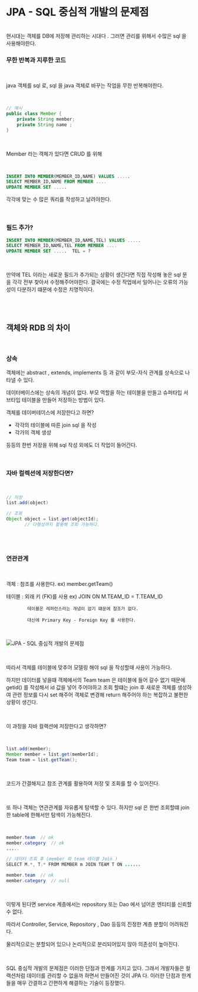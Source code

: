 # JPA - SQL 중심적 개발의 문제점

<br/>
현시대는 객체를 DB에 저장해 관리하는 시대다 . 그러면 관리를 위해서 수많은 sql 을 사용해야한다.

<br/>


### 무한 반복과 지루한 코드

<br/>

java 객체를 sql 로, sql 을 java 객체로 바꾸는 작업을 무한 반복해야한다.

<br/>

```java
// 예시
public class Member {
	private String member;
	private String name ;
}
```

<br/>

Member 라는 객체가 있다면 CRUD 를 위해

<br/>

```sql
INSERT INTO MEMBER(MEMBER_ID,NAME) VALUES .....
SELECT MEMBER_ID,NAME FROM MEMBER ....
UPDATE MEMBER SET .....
```

각각에 맞는 수 많은 쿼리를 작성하고 날려야한다.

<br/>

### 필드 추가?

```sql
INSERT INTO MEMBER(MEMBER_ID,NAME,TEL) VALUES .....
SELECT MEMBER_ID,NAME,TEL FROM MEMBER ....
UPDATE MEMBER SET .....  TEL = ?
```

<br/>

만약에 TEL 이라는 새로운 필드가 추가되는 상황이 생긴다면 직접 작성해 놓은 sql 문을 각각 전부 찾아서 수정해주어야한다. 결국에는 수정 작업에서 일어나는 오류의 가능성이 다분하기 떄문에 수정은 치명적이다.

<br/>
<br/>

## 객체와 RDB 의 차이

<br/>

### 상속

객체에는 abstract , extends, implements 등 과 같이 부모-자식 관계를 상속으로 나타낼 수 있다.

데이터베이스에는 상속의 개념이 없다. 부모 역할을 하는 테이블을 만들고 슈퍼타입 서브타입 테이블을 만들어 저장하는 방법이 있다.

객체를 데이버테이스에 저장한다고 하면?

- 각각의 테이블에 따른 join sql 을 작성
- 각가의 객체 생성

등등의 한번 저장을 위해 sql 작성 외에도 더 작업이 들어간다.

<br/>

### 자바 컬렉션에 저장한다면?

<br/>

```java
// 저장
list.add(object)

// 조회
Object object = list.get(objectId);
       // 다형성까지 활용해 조회 가능하다.

```

<br/>
<br/>

### 연관관계

<br/>

객체 : 참조를 사용한다. ex) member.getTeam()

테이블 : 외래 키 (FK)를 사용 ex) JOIN ON M.TEAM_ID = T.TEAM_ID

            테이블은 레퍼런스라는 개념이 없기 떄문에 참조가 없다.

            대신에 Primary Key - Foreign Key 를 사용한다.

<br/>

![JPA - SQL 중심적 개발의 문제점 ](https://github.com/user-attachments/assets/ab21aec3-f141-4895-b578-13d25ab91de4)


<br/>

따라서 객체를 테이블에 맞추어 모델링 해야 sql 을 작성할때 사용이 가능하다.

하지만 데이터를 넣을떄 객체에서의 Team team 은 테이블에 들어 갈수 없기 때문에 getid() 를 작성해서 id 값을 넣어 주어야하고 조회 할떄는 join 후 새로운 객체를 생성하여 관련 정보를 다시 set 해주어 객체로 변경해 return 해주어야 하는 복잡하고 불편한 상황이 생긴다.

<br/>

이 과정을 자바 컬랙션에 저장한다고 생각하면?

<br/>

```java
list.add(member);
Member member = list.get(memberId);
Team team = list.getTeam();
```

<br/>

코드가 간결해지고 참조 관계를 활용하여 저장 및 조회를 할 수 있어진다.

<br/>

또 하나 객체는 연관관계를 자유롭게 탐색할 수 있다. 하지만 sql 은 한번 조회할떄 join 한 table에 한해서만 탐색이 가능해진다.

<br/>

```java
member.team  // ok
member.category  // ok
.....

// 데이터 조회 후 (member 와 team 테이블 Join )
SELECT M.*, T.* FROM MEMBER m JOIN TEAM T ON ......

member.team  // ok
member.category  // null
```

<br/>

이렇게 된다면 service 계층에서는 repository 또는 Dao 에서 넘어온 엔티티를 신뢰할 수 없다.

따라서 Controller, Service, Repository , Dao 등등의 진정한 계층 분할이 어려워진다.

물리적으로는 분할되어 있으나 논리적으로 분리되어있지 않아 의존성이 높아진다.

<br/>

SQL 중심적 개발의 문제점은 이러한 단점과 한계를 가지고 있다. 그래서 개발자들은 컬랙션처럼 데이터를 관리할 수 없을까 하면서 만들어진 것이 JPA 다. 이러한 단점과 한계들을 매우 간결하고 간편하게 해결하는 기술이 등장했다.
